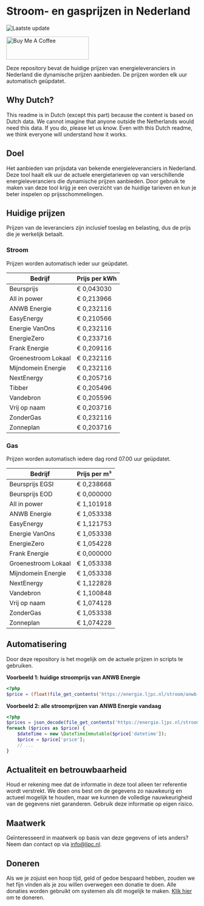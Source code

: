 # Stroom- en gasprijzen in Nederland

![Laatste update](https://img.shields.io/badge/laatste%20update-2024--02--18%2009%3A00%20CET-brightgreen)

<a href="https://www.buymeacoffee.com/Lars-" target="_blank"><img src="https://cdn.buymeacoffee.com/buttons/v2/default-orange.png" alt="Buy Me A Coffee" height="60" style="height: 60px !important;width: 217px !important;" ></a>

Deze repository bevat de huidige prijzen van energieleveranciers in Nederland die dynamische prijzen aanbieden. De prijzen worden elk uur automatisch geüpdatet.

## Why Dutch?

This readme is in Dutch (except this part) because the content is based on Dutch data. We cannot imagine that anyone outside the Netherlands would need this data. If you do, please let us know. Even with this Dutch readme, we think
everyone will understand how it works.

## Doel

Het aanbieden van prijsdata van bekende energieleveranciers in Nederland. Deze tool haalt elk uur de actuele energietarieven op van verschillende energieleveranciers die dynamische prijzen aanbieden. Door gebruik te maken van deze tool
krijg je een overzicht van de huidige tarieven en kun je beter inspelen op prijsschommelingen.

## Huidige prijzen

Prijzen van de leveranciers zijn inclusief toeslag en belasting, dus de prijs die je werkelijk betaalt.

### Stroom

Prijzen worden automatisch ieder uur geüpdatet.

 Bedrijf | Prijs per kWh 
---------|---------------
Beursprijs | € 0,043030
All in power | € 0,213966
ANWB Energie | € 0,232116
EasyEnergy | € 0,210566
Energie VanOns | € 0,232116
EnergieZero | € 0,233716
Frank Energie | € 0,209116
Groenestroom Lokaal | € 0,232116
Mijndomein Energie | € 0,232116
NextEnergy | € 0,205716
Tibber | € 0,205496
Vandebron | € 0,205596
Vrij op naam | € 0,203716
ZonderGas | € 0,232116
Zonneplan | € 0,203716


### Gas

Prijzen worden automatisch iedere dag rond 07.00 uur geüpdatet.

 Bedrijf | Prijs per m³ 
---------|--------------
Beursprijs EGSI | € 0,238668
Beursprijs EOD | € 0,000000
All in power | € 1,101918
ANWB Energie | € 1,053338
EasyEnergy | € 1,121753
Energie VanOns | € 1,053338
EnergieZero | € 1,054228
Frank Energie | € 0,000000
Groenestroom Lokaal | € 1,053338
Mijndomein Energie | € 1,053338
NextEnergy | € 1,122828
Vandebron | € 1,100848
Vrij op naam | € 1,074128
ZonderGas | € 1,053338
Zonneplan | € 1,074228


## Automatisering

Door deze repository is het mogelijk om de actuele prijzen in scripts te gebruiken.

**Voorbeeld 1: huidige stroomprijs van ANWB Energie**

```php
<?php
$price = (float)file_get_contents('https://energie.ljpc.nl/stroom/anwb-energie-nu.txt');

```

**Voorbeeld 2: alle stroomprijzen van ANWB Energie vandaag**

```php
<?php
$prices = json_decode(file_get_contents('https://energie.ljpc.nl/stroom/all-in-power-vandaag.json'),true);
foreach ($prices as $price) {
    $dateTime = new \DateTimeImmutable($price['datetime']);
    $price = $price['price'];
    // ...
}
```

## Actualiteit en betrouwbaarheid

Houd er rekening mee dat de informatie in deze tool alleen ter referentie wordt verstrekt. We doen ons best om de gegevens zo nauwkeurig en actueel mogelijk te houden, maar we kunnen de volledige nauwkeurigheid van de gegevens niet
garanderen. Gebruik deze informatie op eigen risico.

## Maatwerk

Geïnteresseerd in maatwerk op basis van deze gegevens of iets anders? Neem dan contact op
via [info@ljpc.nl](mailto:info@ljpc.nl?subject=Energie%20prijzen).

## Doneren

Als we je zojuist een hoop tijd, geld of gedoe bespaard hebben, zouden we het fijn vinden als je zou willen overwegen een
donatie te doen. Alle donaties worden gebruikt om systemen als dit mogelijk te
maken. [Klik hier](https://www.buymeacoffee.com/Lars-) om te doneren.
